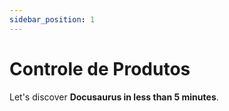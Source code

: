 ```yaml
---
sidebar_position: 1
---
```


# Controle de Produtos

Let's discover **Docusaurus in less than 5 minutes**.


